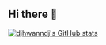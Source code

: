 ## Hi there 👋

[![djhwanndj's GitHub stats](https://github-readme-stats.vercel.app/api?username=anuraghazra)](https://github.com/djhwanndj/github-readme-stats)
